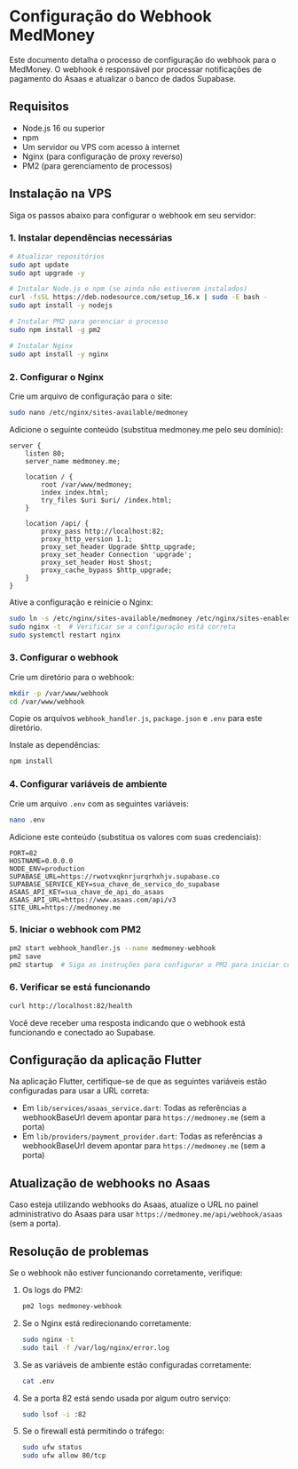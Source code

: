 # Configuração do Webhook MedMoney

Este documento detalha o processo de configuração do webhook para o MedMoney. O webhook é responsável por processar notificações de pagamento do Asaas e atualizar o banco de dados Supabase.

## Requisitos

- Node.js 16 ou superior
- npm 
- Um servidor ou VPS com acesso à internet
- Nginx (para configuração de proxy reverso)
- PM2 (para gerenciamento de processos)

## Instalação na VPS

Siga os passos abaixo para configurar o webhook em seu servidor:

### 1. Instalar dependências necessárias

```bash
# Atualizar repositórios
sudo apt update
sudo apt upgrade -y

# Instalar Node.js e npm (se ainda não estiverem instalados)
curl -fsSL https://deb.nodesource.com/setup_16.x | sudo -E bash -
sudo apt install -y nodejs

# Instalar PM2 para gerenciar o processo
sudo npm install -g pm2

# Instalar Nginx
sudo apt install -y nginx
```

### 2. Configurar o Nginx

Crie um arquivo de configuração para o site:

```bash
sudo nano /etc/nginx/sites-available/medmoney
```

Adicione o seguinte conteúdo (substitua medmoney.me pelo seu domínio):

```nginx
server {
    listen 80;
    server_name medmoney.me;

    location / {
        root /var/www/medmoney;
        index index.html;
        try_files $uri $uri/ /index.html;
    }

    location /api/ {
        proxy_pass http://localhost:82;
        proxy_http_version 1.1;
        proxy_set_header Upgrade $http_upgrade;
        proxy_set_header Connection 'upgrade';
        proxy_set_header Host $host;
        proxy_cache_bypass $http_upgrade;
    }
}
```

Ative a configuração e reinicie o Nginx:

```bash
sudo ln -s /etc/nginx/sites-available/medmoney /etc/nginx/sites-enabled/
sudo nginx -t  # Verificar se a configuração está correta
sudo systemctl restart nginx
```

### 3. Configurar o webhook

Crie um diretório para o webhook:

```bash
mkdir -p /var/www/webhook
cd /var/www/webhook
```

Copie os arquivos `webhook_handler.js`, `package.json` e `.env` para este diretório.

Instale as dependências:

```bash
npm install
```

### 4. Configurar variáveis de ambiente

Crie um arquivo `.env` com as seguintes variáveis:

```bash
nano .env
```

Adicione este conteúdo (substitua os valores com suas credenciais):

```
PORT=82
HOSTNAME=0.0.0.0
NODE_ENV=production
SUPABASE_URL=https://rwotvxqknrjurqrhxhjv.supabase.co
SUPABASE_SERVICE_KEY=sua_chave_de_servico_do_supabase
ASAAS_API_KEY=sua_chave_de_api_do_asaas
ASAAS_API_URL=https://www.asaas.com/api/v3
SITE_URL=https://medmoney.me
```

### 5. Iniciar o webhook com PM2

```bash
pm2 start webhook_handler.js --name medmoney-webhook
pm2 save
pm2 startup  # Siga as instruções para configurar o PM2 para iniciar com o sistema
```

### 6. Verificar se está funcionando

```bash
curl http://localhost:82/health
```

Você deve receber uma resposta indicando que o webhook está funcionando e conectado ao Supabase.

## Configuração da aplicação Flutter

Na aplicação Flutter, certifique-se de que as seguintes variáveis estão configuradas para usar a URL correta:

- Em `lib/services/asaas_service.dart`: Todas as referências a webhookBaseUrl devem apontar para `https://medmoney.me` (sem a porta)
- Em `lib/providers/payment_provider.dart`: Todas as referências a webhookBaseUrl devem apontar para `https://medmoney.me` (sem a porta)

## Atualização de webhooks no Asaas

Caso esteja utilizando webhooks do Asaas, atualize o URL no painel administrativo do Asaas para usar `https://medmoney.me/api/webhook/asaas` (sem a porta).

## Resolução de problemas

Se o webhook não estiver funcionando corretamente, verifique:

1. Os logs do PM2:
   ```bash
   pm2 logs medmoney-webhook
   ```

2. Se o Nginx está redirecionando corretamente:
   ```bash
   sudo nginx -t
   sudo tail -f /var/log/nginx/error.log
   ```

3. Se as variáveis de ambiente estão configuradas corretamente:
   ```bash
   cat .env
   ```

4. Se a porta 82 está sendo usada por algum outro serviço:
   ```bash
   sudo lsof -i :82
   ```

5. Se o firewall está permitindo o tráfego:
   ```bash
   sudo ufw status
   sudo ufw allow 80/tcp
   ``` 